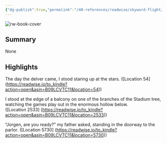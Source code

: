 ```yaml
---
{"dg-publish":true,"permalink":"/40-references/readwise/skyward-flight/","tags":["rw/books"]}
---
```


![rw-book-cover](https://m.media-amazon.com/images/I/91AOY6A8F2L._SY160.jpg)

## Summary

None

## Highlights

The day the delver came, I stood staring up at the stars. ([Location 54] (https://readwise.io/to_kindle?action=open&asin=B09LCVTC11&location=54))


I stood at the edge of a balcony on one of the branches of the Stadium tree, watching the games play out in the enormous hollow below. ([Location 2533] (https://readwise.io/to_kindle?action=open&asin=B09LCVTC11&location=2533))


“Jorgen, are you ready?” my father asked, standing in the doorway to the parlor. ([Location 5730] (https://readwise.io/to_kindle?action=open&asin=B09LCVTC11&location=5730))



